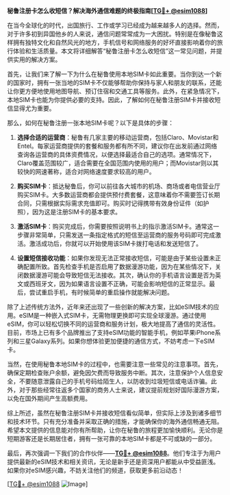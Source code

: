 **秘鲁注册卡怎么收短信？解决海外通信难题的终极指南[[TG💪+ @esim1088](https://t.me/s/esim1088)]**

在当今全球化的时代，出国旅行、工作或学习已经成为越来越多人的选择。然而，对于许多初到异国他乡的人来说，通信问题常常成为一大困扰。特别是在像秘鲁这样拥有独特文化和自然风光的地方，手机信号和网络服务的好坏直接影响着你的旅行体验和生活质量。本文将详细解答“秘鲁注册卡怎么收短信”这一常见问题，并提供实用的解决方案。

首先，让我们来了解一下为什么在秘鲁使用本地SIM卡如此重要。当你到达一个新的国家时，拥有一张当地的SIM卡不仅能够帮助你保持与家人和朋友的联系，还能让你更方便地使用地图导航、预订住宿和交通工具等服务。此外，在紧急情况下，本地SIM卡也能为你提供必要的支持。因此，了解如何在秘鲁注册SIM卡并接收短信显得尤为重要。

那么，如何在秘鲁注册一张本地SIM卡呢？以下是具体的步骤：

1. **选择合适的运营商**：秘鲁有几家主要的移动运营商，包括Claro、Movistar和Entel。每家运营商提供的套餐和服务都有所不同，建议你在出发前通过网络查询各运营商的具体资费情况，以便选择最适合自己的选项。通常情况下，Claro覆盖范围较广，适合需要在全国范围内使用的用户；而Movistar则以其较快的网速著称，适合对网络速度要求较高的用户。

2. **购买SIM卡**：抵达秘鲁后，你可以前往各大城市的机场、商场或者电信营业厅购买SIM卡。大多数运营商都会提供预付费套餐，这意味着你不需要签订长期合同，只需根据实际需求充值即可。购买时记得携带有效身份证件（如护照），因为这是注册SIM卡的基本要求。

3. **激活SIM卡**：购买完成后，你需要按照说明书上的指示激活SIM卡。通常这一步骤非常简单，只需发送一条指定格式的短信至运营商的服务号码即可完成激活。激活成功后，你就可以开始使用该SIM卡拨打电话和发送短信了。

4. **设置短信接收功能**：如果你发现无法正常接收短信，可能是由于某些设置未正确配置所致。首先检查手机是否启用了数据漫游功能，因为在某些情况下，关闭数据漫游可能会导致短信无法接收。其次，确认你的手机语言设置是否为英文或西班牙文，因为如果语言设置不正确，可能会影响短信的正常显示。最后，尝试重启手机，有时候简单的重启操作就能解决问题。

除了上述传统方法外，近年来还出现了一些创新的解决方案，比如eSIM技术的应用。eSIM是一种嵌入式SIM卡，无需物理更换即可实现全球漫游。通过使用eSIM，你可以轻松切换不同的运营商和服务计划，极大地提高了通信的灵活性。目前，市场上已有多个品牌推出了支持eSIM功能的智能手机，例如苹果iPhone系列和三星Galaxy系列。如果你想体验更加便捷的通信方式，不妨考虑一下eSIM卡。

当然，在使用秘鲁本地SIM卡的过程中，也需要注意一些常见的注意事项。首先，确保定期检查账户余额，避免因欠费而导致服务中断。其次，注意保护个人信息安全，不要随意泄露自己的手机号码给陌生人，以防收到垃圾短信或电话诈骗。此外，对于那些经常往返多个国家的商务人士来说，建议提前规划好国际漫游方案，以免在国外期间产生高额费用。

综上所述，虽然在秘鲁注册SIM卡并接收短信看似简单，但实际上涉及到诸多细节和技术环节。只有充分准备并采取正确的措施，才能确保你的海外通信畅通无阻。希望本文提供的信息能对你有所帮助，让你在秘鲁的旅程更加愉快顺利。无论你是短期游客还是长期居住者，拥有一张可靠的本地SIM卡都是不可或缺的一部分。

最后，再次强调一下我们的合作伙伴——**[TG💪+ @esim1088](https://t.me/s/esim1088)**。他们专注于为用户提供最新的eSIM技术和相关资讯，无论是新手还是资深用户都能从中受益匪浅。如果你对eSIM感兴趣，不妨关注他们的频道，获取更多前沿动态！

[[TG💪+ @esim1088](https://t.me/s/esim1088) ![Image](https://i.postimg.cc/4NQfJmqS/Snipaste-2025-05-13-00-14-12.png)]